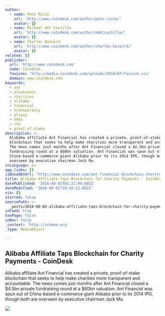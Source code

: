 ```yaml
---
author:
  - name: Pete Rizzo
    url: 'http://www.coindesk.com/author/pete-rizzo/'
    avatar: {}
  - name: Michael del Castillo
    url: 'http://www.coindesk.com/author/mdelcastillo/'
    avatar: {}
  - name: Charles Bovaird
    url: 'http://www.coindesk.com/author/charles-bovaird/'
    avatar: {}
related: []
publisher:
  url: 'http://www.coindesk.com'
  name: CoinDesk
  favicon: 'http://media.coindesk.com/uploads/2016/07/favicon.ico'
  domain: www.coindesk.com
keywords:
  - ant
  - blockchain
  - charities
  - alibaba
  - financial
  - transparency
  - alipay
  - 60bn
  - cto
  - proof-of-stake
description: >-
  Alibaba affiliate Ant Financial has created a private, proof-of-stake
  blockchain that seeks to help make charities more transparent and accountable.
  The news comes just months after Ant Financial closed a $4.5bn private
  fundraising round at a $60bn valuation. Ant Financial was spun out of
  China-based e-commerce giant Alibaba prior to its 2014 IPO, though both are
  overseen by executive chairman Jack Ma.
inLanguage: en
app_links: []
isBasedOnUrl: 'http://www.coindesk.com/ant-financial-blockchain-charity-payments/'
title: Alibaba Affiliate Taps Blockchain for Charity Payments - CoinDesk
datePublished: '2016-08-02T01:21:09.602Z'
dateModified: '2016-08-01T19:18:12.892Z'
via: {}
starred: false
sourcePath: >-
  _posts/2016-08-02-alibaba-affiliate-taps-blockchain-for-charity-payments-coi.md
inFeed: true
hasPage: false
inNav: false
_context: 'http://schema.org'
_type: MediaObject

---
```

<article style=""><h1>Alibaba Affiliate Taps Blockchain for Charity Payments - CoinDesk</h1><p>Alibaba affiliate Ant Financial has created a private, proof-of-stake blockchain that seeks to help make charities more transparent and accountable. The news comes just months after Ant Financial closed a $4.5bn private fundraising round at a $60bn valuation. Ant Financial was spun out of China-based e-commerce giant Alibaba prior to its 2014 IPO, though both are overseen by executive chairman Jack Ma.</p><img src="https://media.coindesk.com/uploads/2016/08/alibaba-china-e1470075749584.jpg" /></article>